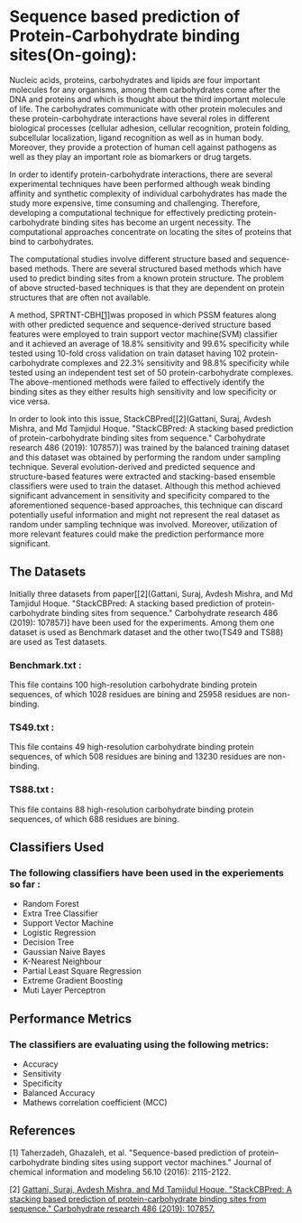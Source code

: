 # Sequence based prediction of Protein-Carbohydrate binding sites(On-going):

Nucleic acids, proteins, carbohydrates and lipids are four important molecules for any organisms, among them carbohydrates come after the DNA and proteins and which is thought about the third important molecule of life. The carbohydrates communicate with other protein molecules and these protein-carbohydrate interactions have several roles in different biological processes (cellular adhesion, cellular recognition, protein folding, subcellular localization, ligand recognition as well as in human body. Moreover, they provide a protection of human cell against pathogens as well as they play an important role as biomarkers or drug targets.

In order to identify protein-carbohydrate interactions, there are several experimental techniques have been performed although weak binding affinity and synthetic complexity of individual carbohydrates has made the study more expensive, time consuming and challenging. Therefore, developing a computational technique for effectively predicting protein-carbohydrate binding sites has become an urgent necessity. The computational approaches concentrate on locating the sites of proteins
that bind to carbohydrates. 

The computational studies involve different structure based and sequence-based methods. There are several structured based methods which have used to predict binding sites from a known protein structure. The problem of above structed-based techniques is that they are dependent on protein structures that are often not available.

A method, SPRTNT-CBH[[1]](#1)was proposed in which PSSM features along with other predicted sequence and sequence-derived structure based features were employed to train support vector machine(SVM) classifier and it achieved an average of 18.8% sensitivity and 99.6% specificity while tested using 10-fold cross validation on train dataset having 102 protein-carbohydrate complexes and 22.3% sensitivity and 98.8% specificity while tested using an independent test set of 50 protein-carbohydrate complexes. The above-mentioned methods were failed to effectively identify the binding sites as they either results high sensitivity and low specificity or vice versa.

In order to look into this issue, StackCBPred[[2](Gattani, Suraj, Avdesh Mishra, and Md Tamjidul Hoque. "StackCBPred: A stacking based prediction of protein-carbohydrate binding sites from sequence." Carbohydrate research 486 (2019): 107857)] was trained by the balanced training dataset and this dataset was obtained by performing the random under sampling technique. Several evolution-derived and predicted sequence and structure-based features were extracted and stacking-based ensemble classifiers were used to train the dataset. Although this method achieved significant advancement in sensitivity and specificity compared to the aforementioned sequence-based approaches, this technique can discard potentially useful information and might not represent the real dataset as random under sampling technique was involved. Moreover, utilization of more relevant features could make the prediction performance more significant.

## The Datasets 
Initially three datasets from paper[[2](Gattani, Suraj, Avdesh Mishra, and Md Tamjidul Hoque. "StackCBPred: A stacking based prediction of protein-carbohydrate binding sites from sequence." Carbohydrate research 486 (2019): 107857)] have been used for the experiments. Among them one dataset is used as Benchmark dataset and the other two(TS49 and TS88) are used as Test datasets.
### Benchmark.txt : 
This file contains 100 high-resolution carbohydrate binding protein sequences, of which 1028 residues are bining and 25958 residues are non-binding.
### TS49.txt :
This file contains 49 high-resolution carbohydrate binding protein sequences, of which 508 residues are bining and 13230 residues are non-binding.
### TS88.txt :
This file contains 88 high-resolution carbohydrate binding protein sequences, of which 688 residues are bining.

## Classifiers Used
### The following classifiers have been used in the experiements so far : <br />
- Random Forest <br />
- Extra Tree Classifier <br />
- Support Vector Machine <br />
- Logistic Regression <br />
- Decision Tree <br />
- Gaussian Naive Bayes <br />
- K-Nearest Neighbour <br />
- Partial Least Square Regression <br />
- Extreme Gradient Boosting <br />
- Muti Layer Perceptron <br />

## Performance Metrics
### The classifiers are evaluating using the following metrics: <br />
- Accuracy <br />
- Sensitivity <br />
- Specificity <br />
- Balanced Accuracy <br />
- Mathews correlation coefficient (MCC)

## References 
<a id="1">[1]</a>
Taherzadeh, Ghazaleh, et al. "Sequence-based prediction of protein–carbohydrate binding sites using support vector machines." Journal of chemical information and modeling 56.10 (2016): 2115-2122.<br />

<a id="2">[2]</a>
[Gattani, Suraj, Avdesh Mishra, and Md Tamjidul Hoque. "StackCBPred: A stacking based prediction of protein-carbohydrate binding sites from sequence." Carbohydrate research 486 (2019): 107857.](url)
